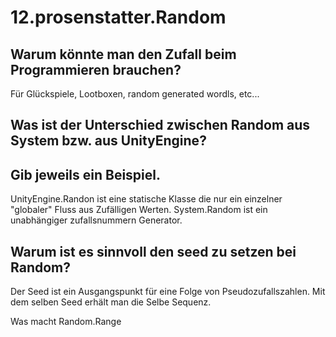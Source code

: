 # 12.prosenstatter.Random

## Warum könnte man den Zufall beim Programmieren brauchen?
Für Glückspiele, Lootboxen, random generated wordls, etc...

## Was ist der Unterschied zwischen Random aus System bzw. aus UnityEngine?
## Gib jeweils ein Beispiel.
UnityEngine.Randon ist eine statische Klasse die nur ein einzelner "globaler" Fluss aus Zufälligen Werten.  System.Random ist ein unabhängiger zufallsnummern Generator.

## Warum ist es sinnvoll den seed zu setzen bei Random?
Der Seed ist ein Ausgangspunkt für eine Folge von Pseudozufallszahlen. Mit dem selben Seed erhält man die Selbe Sequenz.

Was macht 
Random.Range 
